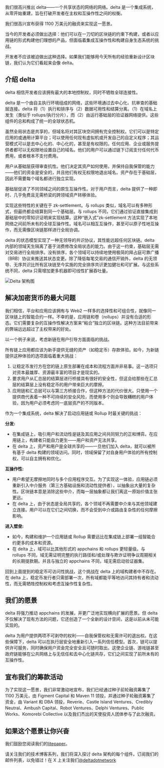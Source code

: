 我们很高兴推出 delta——一个共享状态的网络的网络。delta 是一个集成系统，从零开始重建，旨在打破开发者在主权和互操作性之间的权衡。

我们很高兴宣布获得 1100 万美元的融资来实现这一愿景。

当今的开发者必须做出选择：他们可以在一刀切的区块链的约束下构建，或者以应用链的形式构建他们理想的产品，但面临着集成互操作性和构建自身生态系统的挑战。

开发者不应该被迫做出这种选择。如果我们能够用今天所有的经验重新设计区块链，我们认为它们看起来会像 delta。

## 介绍 delta

delta 相信开发者应该拥有最大的本地控制权，同时不牺牲全球连接性。

delta 是一个由自主执行环境组成的网络，这些环境通过去中心化、抗审查的基础层连接。delta 将（1）执行和排序与（2）数据可用性和结算分离。（1）在域名上发生（类似于 rollups/执行分片），而（2）由运行基础层的验证器网络提供。这些组件的总和构成了统一的全球状态机。

虽然全局状态是共享的，但域名将对其区块空间拥有完全控制权。它们可以是特定应用的或通用计算平台；可以使用任何现有虚拟机或开发自己的自定义程序；其运营模式可以是去中心化的、中心化的，甚至是有权限的。任何应用、企业或服务提供者都可以无权限地设置自己的域名。他们的用户可以通过链下订阅支付任何代币费用，或者根本不支付费用。

用户从基础层获得审查抗性。他们决定其资产如何使用，并保持自我保管的能力——他们的资金是安全的，并且他们有权无权限地退出域名。资产存在于基础层，因此不需要每个域名都进行独立实现。

基础层促进了不同领域之间的原生互操作性。对于用户而言，delta 提供了一种即时、几乎免费且无需桥梁的跨领域资产转移体验。

实现这些特性的关键在于 zk-settlement。与 rollups 类似，域名可以有多种形式，但最终都会结算到同一个基础层。与 rollups 不同，它们通过验证直接集成到基础层中的零知识证明来实现结算。这种“嵌入式”zk-settlement 方法实现了本地网络之间前所未有的全球互操作性。域名可以相互互操作，甚至可以原子性地互操作，而无需像区块链那样进行全局协调。

delta 的状态模型实现了一种无领导的共识协议，其性能远超任何区块链。delta 内部的领域天生隔离了基于消费修改全局状态的能力。由于这一约束，基础层无需对交易进行全局排序。没有排序，各个领域可以持续地使用极简的拜占庭可靠广播（BRB）协议来推送其状态变更。除了降低每笔交易的通信开销外，delta 的无领导、无序共识比所有区块链至今实施的完全排序共识更加健壮和可扩展。与这些系统不同，delta 只需增加更多机器即可线性扩展吞吐量。

![Delta 架构图](https://img.jask.cc/file/1758362283781_d1.png)

## 解决加密货币的最大问题

我们相信，平台和应用应该拥有与 Web2 一样多的选择性和可组合性，就像同一区块链上的智能合约一样。不幸的是，应用链和卷（rollups）并没有合适的形态。它们需要复杂的互操作性解决方案来“粘合”独立的区块链。这种方法目前带来的弊端远远超过了主权带来的好处。

以一个例子来说，考虑新链在用户引导方面面临的挑战。

所有链上应用都应该为新手提供无缝的资产（如稳定币）存款体验。如今，为新链提供这种体验的选项面临着重大挑战：

1. 让稳定币发行方在您的链上原生部署在成本和流程方面并非易事。这一选项只对资本最雄厚、资源最丰富的项目才是现实的。
2. 要求用户从汇总层的结算层进行桥接具有很好的安全性，但这会给那些在汇总层的结算层上没有稳定币的用户带来巨大的摩擦。
3. 应用链和汇总层可以与第三方桥接合作，但这种方法的代价很大。只使用一个提供商代表着一种不可持续的安全风险，而使用多个则会导致糟糕的用户体验，因为用户必须考虑同一底层资产的不同版本。

作为一个集成系统，delta 解决了启动应用链或 Rollup 时最关键的挑战：

**分发:**

- 在集成链上，吸引用户和流动性是链及其应用之间共同努力的正和博弈。在应用链上，构建者只能自力更生——用户和资产无法共享。
- 在 delta 上，资产和用户是全球共享的——一旦他们加入 delta，就可以被所有基于 delta 构建的领域访问。同时，领域保留了对自身用户体验的所有控制权，可以自主拥有和优化。

**互操作性:**

- 用户希望无摩擦地同时与多个应用程序交互。为了实现这一体验，应用链必须重新引入中介服务（第三方基础设施和流动性提供者），以抽象出大量的复杂性。区块链本意是消除这些中介，而每一层抽象都让我们离这一原始价值主张更远。
- 在 delta 上，由于状态是全局共享的，各个领域不再需要中介来与其他领域建立连接。用户可以在它们之间切换，而不会受到中介或路由复杂性的任何摩擦影响。

**进入壁垒:**

- 如今，构建和维护一个应用链或 Rollup 需要远比在集成链上部署一组智能合约更多的成本和资源。
- 在 delta 上，域可以比其他形式的 appchains 和 rollups 更轻量级。与 rollups 不同，域无需证明完整的执行路径和/或处理与欺诈证明争议周期相关的长期提款期。并且与独立的 appchains 不同，域无需启动验证器集。

回到上面提到的稳定币可访问性挑战，这个挑战在 delta 上的域构建者中不存在。在 delta 上，稳定币发行者只需部署一次，所有域都能平等地访问其持有者和流动性，而无需牺牲控制权和考虑互操作性复杂性。

## 我们的愿景

delta 将强力推动 appchains 的发展，并更广泛地实现横向扩展的愿景。但 delta 不仅解决了现有方法的问题，它还创造了一个全新的设计空间，这是以前从未可能实现的。

delta 为用户提供两项不可剥夺的权利——自我保管权和无需许可的退出权。在这些保障下，delta 可以在执行层安全地重新引入一系列信任模型。首次，链可以提供许可服务，同时确保用户资金完全安全且可随时取出。这使企业链、游戏链甚至政府链能够在公共网络上与无信任和去中心化链共存，它们之间实现了前所未有的互操作性。

## 宣布我们的筹款活动

为了实现这一愿景，我们非常激动地宣布，我们已经通过种子前轮融资筹集了 1100 万美元，由 Figment Capital 和 Maven 11 领投，并通过种子轮融资筹集了资金，由 Variant 和 DBA 领投，Reverie、Castle Island Ventures、Credibly Neutral、Ambush Capital、Robot Ventures、Delphi Ventures、Public Works、Komorebi Collective 以及我们杰出的天使投资人团体参与了此次融资。

## 如果这个愿景让你兴奋

我们鼓励您阅读我们的[litepaper](https://cdn.prod.website-files.com/66e2c06b9d2650e91a88b6b1/6706852b548dcdb6540a9c92_litepaper.pdf)。

请关注我们的技术博客系列，我们将深入探讨 delta 架构的每个组件。订阅我们的邮件列表，以免错过！在 X 上关注我们[@deltadotnetwork](https://x.com/deltadotnetwork)